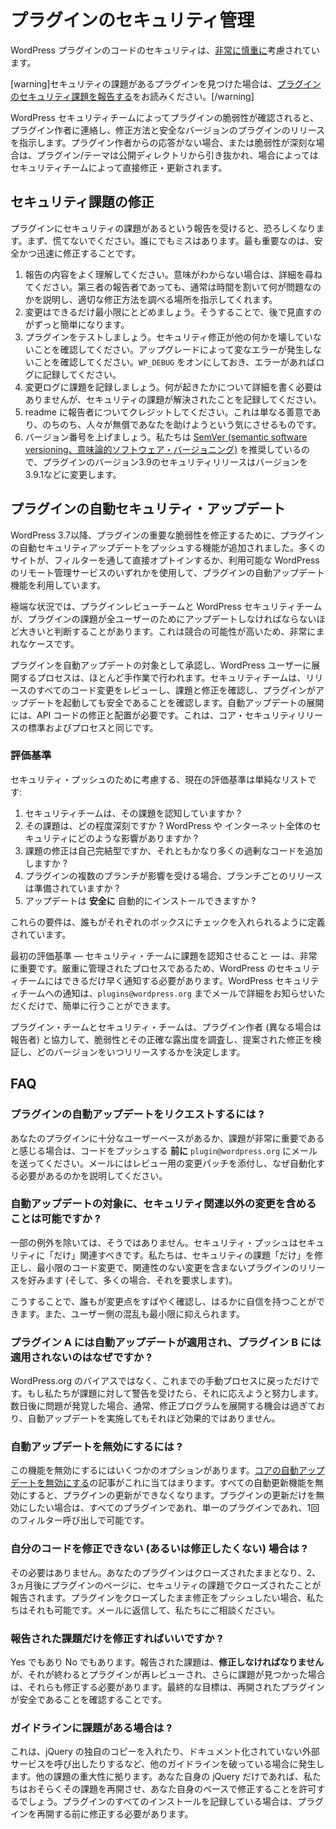 <!--
# Managing Your Plugin's Security
-->

# プラグインのセキュリティ管理

<!--
The security of code in WordPress plugins is taken [very seriously](https://wordpress.org/about/security/).
-->

WordPress プラグインのコードのセキュリティは、[非常に慎重に](https://wordpress.org/about/security/)考慮されています。

<!--
[warning]If you have found a plugin with a security issue, please read [Reporting Plugin Security Issues](https://developer.wordpress.org/plugins/wordpress-org/plugin-security/reporting-plugin-security-issues/).[/warning]
-->

[warning]セキュリティの課題があるプラグインを見つけた場合は、[プラグインのセキュリティ課題を報告する](https://ja.wordpress.org/team/handbook/plugin-development/wordpress-org/plugin-security/reporting-plugin-security-issues/)をお読みください。[/warning]

<!--
When a plugin vulnerability is verified by the WordPress Security Team, they contact the plugin author and direct them as to how to fix and release a secure version of the plugin. If there is a lack of response from the plugin author or if the vulnerability is severe, the plugin/theme is pulled from the public directory, and in some cases, fixed and updated directly by the Security Team.
-->

WordPress セキュリティチームによってプラグインの脆弱性が確認されると、プラグイン作者に連絡し、修正方法と安全なバージョンのプラグインのリリースを指示します。プラグイン作者からの応答がない場合、または脆弱性が深刻な場合は、プラグイン/テーマは公開ディレクトリから引き抜かれ、場合によってはセキュリティチームによって直接修正・更新されます。

<!--
## Fixing Security Issues
-->

## セキュリティ課題の修正

<!--
When you receive a report of security issues in your plugins, it can be terrifying. First, don't panic. Everyone makes mistakes. What matters most is fixing it safely and promptly.
-->

プラグインにセキュリティの課題があるという報告を受けると、恐ろしくなります。まず、慌てないでください。誰にでもミスはあります。最も重要なのは、安全かつ迅速に修正することです。

<!--
1. Make sure you understand the report. If you're not sure what it means, ask for details. Even third-party reporters are usually willing to take the time to explain what's wrong and direct you where to research a proper fix.
2. Keep your changes as small as possible. This will make it much easier for you to review later on.
3. Test your plugin. Make sure the security fix doesn't break anything else. Make sure upgrading doesn't cause weird errors. Keep `WP_DEBUG` on and log any errors.
4. Document the issue in your change log. You don't need to include details on exactly what happened, but do document that a security issue was resolved.
5. Credit the reporter in your readme. This is just nice, and makes people more inclined to help you for free later on.
6. Bump your version number. We recommend [SemVer](https://semver.org/), so a security release for version 3.9 of your plugin would change the version to 3.9.1 and so on.
-->

1. 報告の内容をよく理解してください。意味がわからない場合は、詳細を尋ねてください。第三者の報告者であっても、通常は時間を割いて何が問題なのかを説明し、適切な修正方法を調べる場所を指示してくれます。
2. 変更はできるだけ最小限にとどめましょう。そうすることで、後で見直すのがずっと簡単になります。
3. プラグインをテストしましょう。セキュリティ修正が他の何かを壊していないことを確認してください。アップグレードによって変なエラーが発生しないことを確認してください。`WP_DEBUG` をオンにしておき、エラーがあればログに記録してください。
4. 変更ログに課題を記録しましょう。何が起きたかについて詳細を書く必要はありませんが、セキュリティの課題が解決されたことを記録してください。
5. readme に報告者についてクレジットしてください。これは単なる善意であり、のちのち、人々が無償であなたを助けようという気にさせるものです。
6. バージョン番号を上げましょう。私たちは [SemVer (semantic software versioning、意味論的ソフトウェア・バージョニング)](https://semver.org/) を推奨しているので、プラグインのバージョン3.9のセキュリティリリースはバージョンを3.9.1などに変更します。

<!--
## Automatic Plugin Security Updates
-->

## プラグインの自動セキュリティ・アップデート

<!--
Since WordPress 3.7, we have had the ability to push automatic security updates for plugins to fix critical vulnerabilities in plugins. Many sites have made use of the plugin automatic updates functionality, either by opting in directly through filters, or by using one of the many remote management services for WordPress that are available.
-->

WordPress 3.7以降、プラグインの重要な脆弱性を修正するために、プラグインの自動セキュリティアップデートをプッシュする機能が追加されました。多くのサイトが、フィルターを通して直接オプトインするか、利用可能な WordPress のリモート管理サービスのいずれかを使用して、プラグインの自動アップデート機能を利用しています。

<!--
In extreme situations, the Plugin Review Team and the WordPress Security Team may determine a plugin issue is great enough that it must be updated for all users. This is exceptionally rare, as the potential for conflicts is high.
-->

極端な状況では、プラグインレビューチームと WordPress セキュリティチームが、プラグインの課題が全ユーザーのためにアップデートしなければならないほど大きいと判断することがあります。これは競合の可能性が高いため、非常にまれなケースです。

<!--
The process of approving a plugin for an automatic update, and rolling it out to WordPress users, is highly manual. The security team reviews all code changes in the release, verifies the issue and the fix, and confirms the plugin is safe to trigger an update. Rolling out an automatic update requires modification and deployment of the API code. This is the same standard and process for a core security release.
-->

プラグインを自動アップデートの対象として承認し、WordPress ユーザーに展開するプロセスは、ほとんど手作業で行われます。セキュリティチームは、リリースのすべてのコード変更をレビューし、課題と修正を確認し、プラグインがアップデートを起動しても安全であることを確認します。自動アップデートの展開には、API コードの修正と配置が必要です。これは、コア・セキュリティリリースの標準およびプロセスと同じです。

<!--
### Criteria
-->

### 評価基準

<!--
The current criteria we take into consideration for a security push is a simple list:
-->

セキュリティ・プッシュのために考慮する、現在の評価基準は単純なリストです:

<!--
1. Has the security team been made aware of the issue?
2. How severe is the issue? What impact would it have on the security of a WordPress install, and the greater internet?
3. Is the fix for the issue self-contained or does it add significant extra superfluous code?
4. If multiple branches of the plugin are affected, has a release per branch been prepared?
5. Can the update be _safely_ installed automatically?
-->

1. セキュリティチームは、その課題を認知していますか ?
2. その課題は、どの程度深刻ですか ? WordPress や インターネット全体のセキュリティにどのような影響がありますか ?
3. 課題の修正は自己完結型ですか、それともかなり多くの過剰なコードを追加しますか ?
4. プラグインの複数のブランチが影響を受ける場合、ブランチごとのリリースは準備されていますか ?
5. アップデートは **安全に** 自動的にインストールできますか ?

<!--
These requirements are defined in a way that anyone should be able to tick each box.
-->

これらの要件は、誰もがそれぞれのボックスにチェックを入れられるように定義されています。

<!--
The first criterion — making the security team aware of the issue — is critical. Since it's a tightly controlled process, the WordPress security team needs to be notified as early as possible. Letting us know is as simple as emailing us at `plugins@wordpress.org` with the details.
-->

最初の評価基準 — セキュリティ・チームに課題を認知させること — は、非常に重要です。厳重に管理されたプロセスであるため、WordPress のセキュリティチームにはできるだけ早く通知する必要があります。WordPress セキュリティチームへの通知は、`plugins@wordpress.org` までメールで詳細をお知らせいただくだけで、簡単に行うことができます。

<!--
The plugin and security teams will work with the plugin author (and the reporter, if different) to study the vulnerability and its exact exposure, verify the proposed fix, and determine what versions will be released and when.
-->

プラグイン・チームとセキュリティ・チームは、プラグイン作者 (異なる場合は報告者) と協力して、脆弱性とその正確な露出度を調査し、提案された修正を検証し、どのバージョンをいつリリースするかを決定します。

<!--
## FAQ
-->

## FAQ

<!--
### How do I request my plugin be automatically updated?
-->

### プラグインの自動アップデートをリクエストするには ?

<!--
If you feel your plugin has a large enough user base or the issue is of great significance, email `plugin@wordpress.org` **before** you push the code. Include a patch of the changes for review in the email, and explain why you feel this should be automated.
-->

あなたのプラグインに十分なユーザーベースがあるか、課題が非常に重要であると感じる場合は、コードをプッシュする **前に** `plugin@wordpress.org` にメールを送ってください。メールにはレビュー用の変更パッチを添付し、なぜ自動化する必要があるのかを説明してください。

<!--
### Can I include changes besides the security related ones for automated updates?
-->

### 自動アップデートの対象に、セキュリティ関連以外の変更を含めることは可能ですか ?

<!--
With few exceptions, no. A security push should _only_ be security related. We prefer (and many times require) plugin releases which fix **only** the security issue, with minimal code changes and with no unrelated changes.
-->

一部の例外を除いては、そうではありません。セキュリティ・プッシュはセキュリティに「だけ」関連すべきです。私たちは、セキュリティの課題「だけ」を修正し、最小限のコード変更で、関連性のない変更を含まないプラグインのリリースを好みます (そして、多くの場合、それを要求します)。

<!--
This allows everyone to review the changes quickly and to be far more confident in them. Also it means there is a minimal amount of disruption on the part of the users.
-->

こうすることで、誰もが変更点をすばやく確認し、はるかに自信を持つことができます。また、ユーザー側の混乱も最小限に抑えられます。

<!--
### Why did plugin A get a automatic update, but plugin B didn't?
-->

### プラグイン A には自動アップデートが適用され、プラグイン B には適用されないのはなぜですか ?

<!--
It's not bias from WordPress.org, it's just a throwback to the manual process we've been using. If we're alerted to an issue, we'll work to handle it. If we find out several days later, the window of opportunity to get the fix rolled out has usually passed and it won't be as effective.
-->

WordPress.org のバイアスではなく、これまでの手動プロセスに戻っただけです。もし私たちが課題に対して警告を受けたら、それに応えようと努力します。数日後に問題が発覚した場合、通常、修正プログラムを展開する機会は過ぎており、自動アップデートを実施してもそれほど効果的ではありません。

<!--
### How can I disable automatic updates?
-->

### 自動アップデートを無効にするには ?

<!--
There are several options to disable this functionality. The article for [disabling core automatic updates](https://make.wordpress.org/core/2013/10/25/the-definitive-guide-to-disabling-auto-updates-in-wordpress-3-7/) applies here. Anything that disables all automatic update functionality will prevent plugin updates. If you only wish to disable plugin updates, whether for all plugins or a single plugin, you can do so with a single filter call.
-->

この機能を無効にするにはいくつかのオプションがあります。[コアの自動アップデートを無効にする](https://make.wordpress.org/core/2013/10/25/the-definitive-guide-to-disabling-auto-updates-in-wordpress-3-7/)の記事がこれに当てはまります。すべての自動更新機能を無効にすると、プラグインの更新ができなくなります。プラグインの更新だけを無効にしたい場合は、すべてのプラグインであれ、単一のプラグインであれ、1回のフィルター呼び出しで可能です。

<!--
### What if I can't (or don't want to) fix my code?
-->

### 自分のコードを修正できない (あるいは修正したくない) 場合は ?

<!--
You don't have to. Your plugin will remain closed and, after 2 or 3 months, the plugin page will report that it was closed for security issues. If you want to push a fix but keep the plugin closed, we can do that too. Just reply to the email and talk to us.
-->

その必要はありません。あなたのプラグインはクローズされたままとなり、2、3ヵ月後にプラグインのページに、セキュリティの課題でクローズされたことが報告されます。プラグインをクローズしたまま修正をプッシュしたい場合、私たちはそれも可能です。メールに返信して、私たちにご相談ください。

<!--
### Do I only have to fix the reported issue?
-->

### 報告された課題だけを修正すればいいですか ?

<!--
Yes and no. You _do_ have to fix the issues reported, but when you're done, the _entire_ plugin is re-reviewed, and if more issues are found, you'll be required to fix those as well. The ultimate goal is to make sure the reopened plugin is safe.
-->

Yes でもあり No でもあります。報告された課題は、**修正しなければなりません** が、それが終わるとプラグインが再レビューされ、さらに課題が見つかった場合は、それらも修正する必要があります。最終的な目標は、再開されたプラグインが安全であることを確認することです。

<!--
### What if I have guideline issues?
-->

### ガイドラインに課題がある場合は ?

<!--
This comes up when people are breaking other guidelines like including their own copy of jQuery or making undocumented external service calls. It depends on the severity of the other issues. If it's just your own jQuery, we'll likely let it be reopened and allow you to fix that at your own pace. If you're logging all installs of your plugins, you'll be required to correct that before we reopen the plugin.
-->

これは、jQuery の独自のコピーを入れたり、ドキュメント化されていない外部サービスを呼び出したりするなど、他のガイドラインを破っている場合に発生します。他の課題の重大性に拠ります。あなた自身の jQuery だけであれば、私たちはおそらくその課題を再開させ、あなた自身のペースで修正することを許可するでしょう。プラグインのすべてのインストールを記録している場合は、プラグインを再開する前に修正する必要があります。
